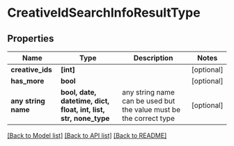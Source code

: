 # CreativeIdSearchInfoResultType


## Properties
Name | Type | Description | Notes
------------ | ------------- | ------------- | -------------
**creative_ids** | **[int]** |  | [optional] 
**has_more** | **bool** |  | [optional] 
**any string name** | **bool, date, datetime, dict, float, int, list, str, none_type** | any string name can be used but the value must be the correct type | [optional]

[[Back to Model list]](../README.md#documentation-for-models) [[Back to API list]](../README.md#documentation-for-api-endpoints) [[Back to README]](../README.md)


